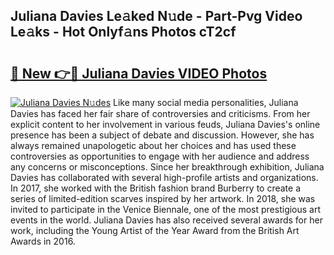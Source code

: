 ## Juliana Davies Le𝚊ked N𝚞de - Part-Pvg Video Le𝚊ks - Hot Onlyf𝚊ns Photos cT2cf

# <h2><a href="http://ac39252.deff.icu/?id=Juliana+Davies">🔗 New 👉🔴 Juliana Davies VIDEO Photos</a></h2>

[![Juliana Davies N𝚞des](https://i.imgur.com/rIISA9y.gif)](http://ac39252.deff.icu/?id=Juliana+Davies)
Like many social media personalities, Juliana Davies has faced her fair share of controversies and criticisms. From her explicit content to her involvement in various feuds, Juliana Davies's online presence has been a subject of debate and discussion. However, she has always remained unapologetic about her choices and has used these controversies as opportunities to engage with her audience and address any concerns or misconceptions. Since her breakthrough exhibition, Juliana Davies has collaborated with several high-profile artists and organizations. In 2017, she worked with the British fashion brand Burberry to create a series of limited-edition scarves inspired by her artwork. In 2018, she was invited to participate in the Venice Biennale, one of the most prestigious art events in the world. Juliana Davies has also received several awards for her work, including the Young Artist of the Year Award from the British Art Awards in 2016.
